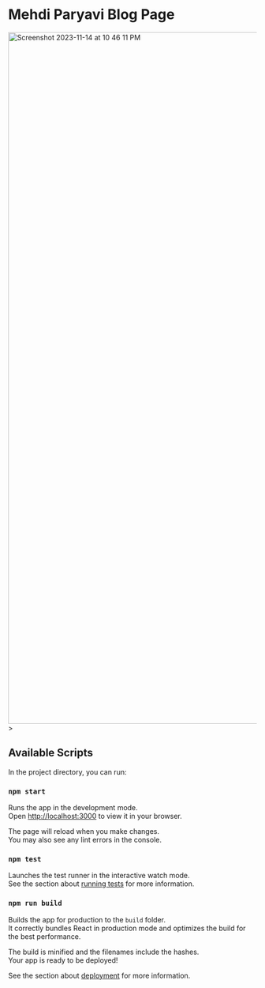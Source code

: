 # Mehdi Paryavi Blog Page

<a href='https://mehdiparyavi.com/'>
<img width="1400" alt="Screenshot 2023-11-14 at 10 46 11 PM" src="https://github.com/aparyavi/mehdiparyavi/assets/62215723/e85608e6-b15a-4075-a0bc-c0e2f4f1e4e3">
</a>>

## Available Scripts

In the project directory, you can run:

### `npm start`

Runs the app in the development mode.\
Open [http://localhost:3000](http://localhost:3000) to view it in your browser.

The page will reload when you make changes.\
You may also see any lint errors in the console.

### `npm test`

Launches the test runner in the interactive watch mode.\
See the section about [running tests](https://facebook.github.io/create-react-app/docs/running-tests) for more information.

### `npm run build`

Builds the app for production to the `build` folder.\
It correctly bundles React in production mode and optimizes the build for the best performance.

The build is minified and the filenames include the hashes.\
Your app is ready to be deployed!

See the section about [deployment](https://facebook.github.io/create-react-app/docs/deployment) for more information.
